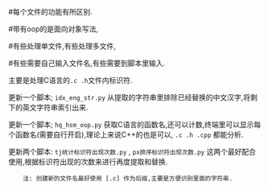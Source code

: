 
#每个文件的功能有所区别.

#带有oop的是面向对象写法,

#有些处理单文件,有些处理多文件,

#有些需要自己输入文件名,有些需要到脚本里输入.

主要是处理C语言的``.c .h``文件内标识符.

更新一个脚本; ``idx_eng_str.py`` 从提取的字符串里排除已经替换的中文汉字,将剩下的英文字符串索引出来.

更新一个脚本; ``hq_hsm_oop.py``  获取C语言的函数名,还可以计数,终端里可以显示每个函数名(需要自行开启),理论上来说C++的也是可以, ``.c .h .cpp`` 都能分析.


更新两个脚本: ``tj统计标识符出现次数.py`` , ``px排序标识符出现次数.py`` 这两个最好配合使用,根据标识符出现的次数来进行再度提取和替换.

        注: 创建新的文件名最好使用 [.c] 作为后缀,主要是方便识别里面的字符串.
